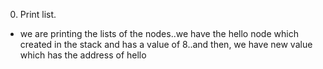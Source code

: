 0. Print list.

- we are printing the lists of the nodes..we have the hello node which created in the stack and has a value of 8..and then, we have new value which has the address of hello

